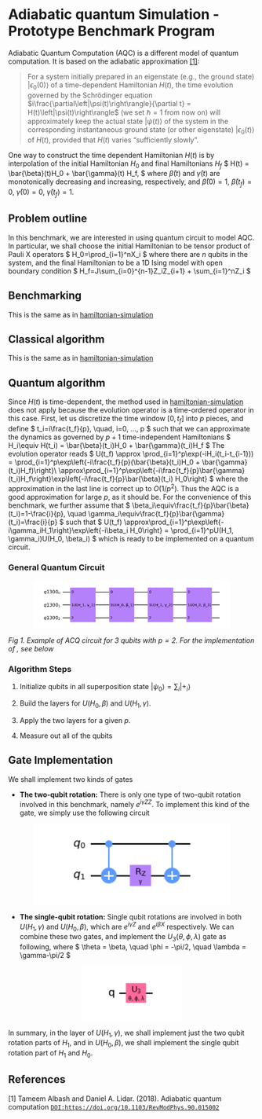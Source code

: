 # Adiabatic quantum Simulation - Prototype Benchmark Program

Adiabatic Quantum Computation (AQC) is a different model of quantum computation. It is based on the adiabatic approximation [[1]](#reference):

> For a system initially prepared in an eigenstate (e.g., the ground state) $\left|\epsilon_0(0)\right\rangle$ of a time-dependent Hamiltonian $H(t)$, the time evolution governed by the Schrödinger equation $i\frac{\partial\left|\psi(t)\right\rangle}{\partial t} = H(t)\left|\psi(t)\right\rangle$ (we set $\hbar=1$ from now on) will approximately keep the actual state $\left|\psi(t)\right\rangle$ of the system in the corresponding instantaneous ground state (or other eigenstate) $\left|\epsilon_0(t)\right\rangle$ of $H(t)$, provided that $H(t)$ varies “sufficiently slowly”.



One way to construct the time dependent Hamiltonian $H(t)$ is by interpolation of the initial Hamiltonian $H_0$ and final Hamiltonians $H_f$
$
H(t) = \bar{\beta}(t)H_0 + \bar{\gamma}(t) H_f,
$
where $\bar{\beta}(t)$ and $\bar{\gamma}(t)$ are monotonically decreasing and increasing, respectively, and $\bar{\beta}(0)=1$, $\bar{\beta}(t_f)=0$, $\bar{\gamma}(0)=0$, $\bar{\gamma}(t_f)=1$.

## Problem outline
In this benchmark, we are interested in using quantum circuit to model AQC. In particular, we shall choose the initial Hamiltonian to be tensor product of Pauli X operators
$
H_0=\prod_{i=1}^nX_i
$
where there are $n$ qubits in the system, and the final Hamiltonian to be a 1D Ising model with open boundary condition
$
H_f=J\sum_{i=0}^{n-1}Z_iZ_{i+1} + \sum_{i=1}^nZ_i
$


## Benchmarking
This is the same as in [hamiltonian-simulation](../hamiltonian-simulation/)

## Classical algorithm
This is the same as in [hamiltonian-simulation](../hamiltonian-simulation/)

## Quantum algorithm


Since $H(t)$ is time-dependent, the method used in [hamiltonian-simulation](../hamiltonian-simulation/) does not apply because the evolution operator is a time-ordered operator in this case. First, let us discretize the time window $[0,t_f]$ into $p$ pieces, and define 
$
t_i=i\frac{t_f}{p}, \quad, i=0, ..., p
$
such that we can approximate the dynamics as governed by $p+1$ time-independent Hamiltonians 
$
H_i\equiv H(t_i) = \bar{\beta}(t_i)H_0 + \bar{\gamma}(t_i)H_f 
$
The evolution operator reads
$
U(t_f) \approx \prod_{i=1}^p\exp(-iH_i(t_i-t_{i-1})) = \prod_{i=1}^p\exp\left\{-i\frac{t_f}{p}(\bar{\beta}(t_i)H_0 + \bar{\gamma}(t_i)H_f)\right\}\\
\approx\prod_{i=1}^p\exp\left\{-i\frac{t_f}{p}\bar{\gamma}(t_i)H_f\right\}\exp\left\{-i\frac{t_f}{p}\bar{\beta}(t_i) H_0\right\}
$
where the approximation in the last line is correct up to $O(1/p^2)$. Thus the AQC is a good approximation for large $p$, as it should be. For the convenience of this benchmark, we further assume that 
$
\beta_i\equiv\frac{t_f}{p}\bar{\beta}(t_i)=1-\frac{i}{p}, \quad
\gamma_i\equiv\frac{t_f}{p}\bar{\gamma}(t_i)=\frac{i}{p}
$
such that
$
U(t_f) 
\approx\prod_{i=1}^p\exp\left\{-i\gamma_iH_1\right\}\exp\left\{-i\beta_i H_0\right\} = \prod_{i=1}^pU(H_1, \gamma_i)U(H_0, \beta_i)
$
which is ready to be implemented on a quantum circuit.

### General Quantum Circuit

<p align="center">
   <img align=center src="../_doc/images/adiabatic_quantum_computation/aqc.png"  width="400" />
</p>

*Fig 1. Example of ACQ circuit for 3 qubits with $p=2$. For the implementation of , see below*


### Algorithm Steps

1. Initialize qubits in all superposition state $|\psi_0\rangle = \sum_i|+_i\rangle$

2. Build the layers for $U(H_0,\beta)$ and $U(H_1,\gamma)$.

3. Apply the two layers for a given $p$. 

4. Measure out all of the qubits

## Gate Implementation

We shall implement two kinds of gates

- **The two-qubit rotation:** There is only one type of two-qubit rotation involved in this benchmark, namely $e^{i\gamma ZZ}$. To implement this kind of the gate, we simply use the following circuit

<p align="center">
   <img align=center src="../_doc/images/adiabatic_quantum_computation/two_qubits.png"  width="400" />
</p>

- **The single-qubit rotation:** Single qubit rotations are involved in both $U(H_1,\gamma)$ and $U(H_0, \beta)$, which are $e^{i\gamma Z}$ and $e^{i\beta X}$ respectively. We can combine these two gates, and implement the $U_3(\theta, \phi, \lambda)$ gate as following, where
$
\theta = \beta, \quad \phi = -\pi/2, \quad \lambda = \gamma-\pi/2
$

<p align="center">
   <img align=center src="../_doc/images/adiabatic_quantum_computation/single_qubit.png"  width="200" />
</p>



In summary, in the layer of $U(H_1, \gamma)$, we shall implement just the two qubit rotation parts of $H_1$, and in $U(H_0, \beta)$, we shall implement the single qubit rotation part of $H_1$ and $H_0$. 

## References

[1] Tameem Albash and Daniel A. Lidar. (2018).
    Adiabatic quantum computation
    [`DOI:https://doi.org/10.1103/RevModPhys.90.015002`](https://journals.aps.org/rmp/abstract/10.1103/RevModPhys.90.015002)

[//]: # (Below are some thoughts that went into the choice of the type of hamiltonian simulation to be used for this benchmark.)

[//]: # (Nearest-neighbor 1D, 2D and 3D cases are all physically motivated, corresponding to say, a nanowire, a thin film, and a cubic crystal. In this case, 1D is a suitable benchmark for current quantum computers since it has the least number of gates. As quantum computers improve, the simulation benchmarks could be designed to include higher dimensions.)

[//]: # (If interactions between all pairs of spins were to be added, it would correspond to a limit of the long-range Heisenberg model. There are studies on this, but it may not show the localization behavior being captured in the accuracy metric in the benchmark. For this reason, the benchmark was written for the 1D case only.)

[//]: # (The bodies being simulated can be represented as a linear chain of bodies, i.e. a 'open boundary condition' or in a circle, i.e. a 'periodic boundary condition'. In the limit of large system size, the boundary will not affect the bulk physics represented here. For small system sizes, periodic boundaries have some advantage in that they are less susceptible to 'edge effects', and the system can be Fourier transformed and studied in momentum space. Their drawback is that some numerical approximation techniques work poorly. In other simulation studies such as those of topological phenomena, there is important physics corresponding to a 'bulk-boundary correspondence', and the open edge is purposefully introduced.)

[//]: # (Therefore, the choice of boundary condition depends on the system being studied and the computational technique being employed. Here it does not matter too much.)